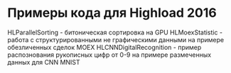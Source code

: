# Примеры кода для Highload 2016

HLParallelSorting - битоническая сортировка на GPU 
HLMoexStatistic - работа с структурированными не графическими данными на примере обезличенных сделок MOEX
HLCNNDigitalRecognition - пример распознования рукописных цифр от 0-9 на примере размеченных данных для CNN MNIST 
